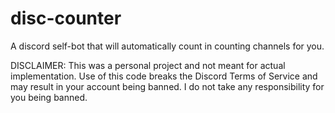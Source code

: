 # disc-counter
 A discord self-bot that will automatically count in counting channels for you.

 DISCLAIMER: This was a personal project and not meant for actual implementation. Use of this code breaks the Discord Terms of Service and may result in your account being banned. I do not take any responsibility for you being banned.
